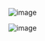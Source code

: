 ![image](https://user-images.githubusercontent.com/33947539/164172157-2f33f6eb-db9d-47e2-b00e-cc70e616d3c8.png)

![image](https://user-images.githubusercontent.com/33947539/164173327-3519f793-aa28-4b69-bb10-fc88aadb5896.png)


